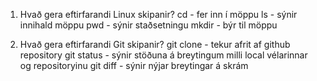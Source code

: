 1. Hvað gera eftirfarandi Linux skipanir?
cd - fer inn í möppu
ls - sýnir innihald möppu
pwd - sýnir staðsetningu
mkdir - býr til möppu

2. Hvað gera eftirfarandi Git skipanir?
git clone - tekur afrit af github repository
git status - sýnir stöðuna á breytingum milli local vélarinnar og repositoryinu
git diff - sýnir nýjar breytingar á skrám
